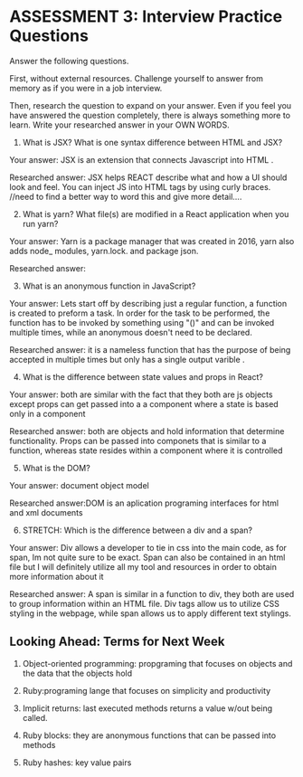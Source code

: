 # ASSESSMENT 3: Interview Practice Questions

Answer the following questions.

First, without external resources. Challenge yourself to answer from memory as if you were in a job interview.

Then, research the question to expand on your answer. Even if you feel you have answered the question completely, there is always something more to learn. Write your researched answer in your OWN WORDS.

1. What is JSX? What is one syntax difference between HTML and JSX?

Your answer: JSX is an extension that connects Javascript into HTML .

Researched answer: JSX helps REACT describe what and how a UI should look and feel. You can inject JS into HTML tags by using curly braces. //need to find a better way to word this and give more detail....

2. What is yarn? What file(s) are modified in a React application when you run yarn?

Your answer: Yarn is a package manager that was created in 2016, yarn also adds node_ modules, yarn.lock. and package json.

Researched answer:

3. What is an anonymous function in JavaScript?

Your answer: Lets start off by describing just a regular function, a function is created to preform a task. In order for the task to be performed, the function has to be invoked by something using "()" and can be invoked multiple times, while an anonymous doesn't need to be declared. 

Researched answer: it is a nameless function that has the purpose of being accepted in multiple times but only has a single output varible .

4. What is the difference between state values and props in React?

Your answer: both are similar with the fact that they both are js objects except props can get passed into a a component  where a state is based only in a component

Researched answer: both are objects and hold information that determine functionality. Props can be passed into componets that is similar to a function, whereas state resides within a component where it is controlled 

5. What is the DOM?

Your answer: document object model 

Researched answer:DOM is an aplication programing interfaces for html and xml documents

6. STRETCH: Which is the difference between a div and a span?

Your answer: Div allows a developer to tie in css into the main code, as for span, Im not quite sure to be exact. Span can also be contained in an html file but I will definitely utilize all my tool and resources in order to obtain more information about it

Researched answer: A span is similar in a  function to div, they both are used to group information within an  HTML file. Div tags allow us to utilize CSS styling in the webpage, while span allows us to apply different text stylings.

## Looking Ahead: Terms for Next Week

1. Object-oriented programming: propgraming that focuses on objects and the data that the objects hold

2. Ruby:programing lange that focuses on simplicity and productivity

3. Implicit returns: last executed  methods returns a value w/out being called.

4. Ruby blocks: they are anonymous functions that can be passed into methods

5. Ruby hashes: key value pairs
